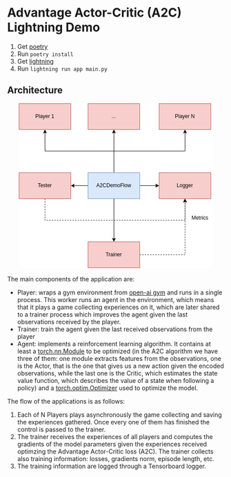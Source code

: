 # Advantage Actor-Critic (A2C) Lightning Demo

1. Get [poetry](https://python-poetry.org/docs/#installation)
2. Run `poetry install`
3. Get [lightning](https://lightning.ai/lightning-docs/)
4. Run `lightning run app main.py`

## Architecture

<p align="center">
  <img src="./images/arch.png" />
</p>

The main components of the application are:

* Player: wraps a gym environment from [open-ai gym](https://www.gymlibrary.ml/) and runs in a single process. This worker runs an agent in the environment, which means that it plays a game collecting experiences on it, which are later shared to a trainer process which improves the agent given the last observations received by the player.
* Trainer: train the agent given the last received observations from the player
* Agent: implements a reinforcement learning algorithm. It contains at least a [torch.nn.Module](https://pytorch.org/docs/stable/generated/torch.nn.Module.html) to be optimized (in the A2C algorithm we have three of them: one module extracts features from the observations, one is the Actor, that is the one that gives us a new action given the encoded observations, while the last one is the Critic, which estimates the state value function, which describes the value of a state when following a policy) and a [torch.optim.Optimizer](https://pytorch.org/docs/stable/optim.html) used to optimize the model.

The flow of the applications is as follows:

1. Each of N Players plays asynchronously the game collecting and saving the experiences gathered. Once every one of them has finished the control is passed to the trainer.
2. The trainer receives the experiences of all players and computes the gradients of the model parameters given the experiences received optimzing the Advantage Actor-Critic loss (A2C). The trainer collects also training information: losses, gradients norm, episode length, etc. 
3. The training information are logged through a Tensorboard logger.